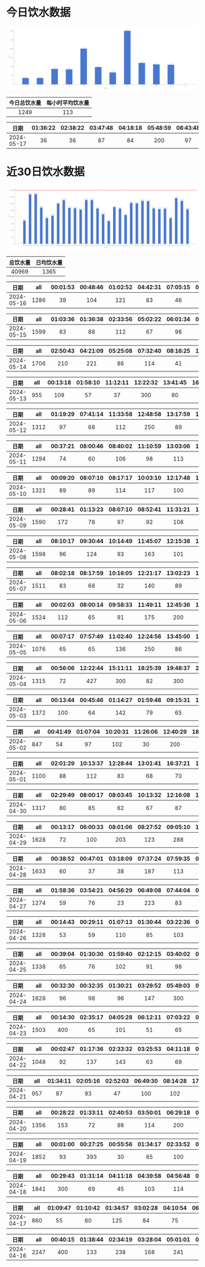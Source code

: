 # 今日饮水数据

<div align=center>
<img src="today.png" style="zoom: 100%;" />

| 今日总饮水量 | 每小时平均饮水量 |
| :----: | :----: |
| 1249 | 113 |
</div>

| 日期 | 01:36:22 | 02:38:22 | 03:47:48 | 04:18:18 | 05:48:59 | 08:43:48 | 16:35:40 | 17:32:11 | 20:28:56 | 21:10:49 | 22:28:25 |
| :----: | :----: | :----: | :----: | :----: | :----: | :----: | :----: | :----: | :----: | :----: | :----: |
| 2024-05-17 | 36 | 36 | 87 | 84 | 200 | 97 | 67 | 300 | 120 | 112 | 110 |

# 近30日饮水数据

<div align=center>
<img src="30.png"style="zoom: 100%;" />

| 总饮水量 | 日均饮水量 |
| :----: | :----: |
| 40969 | 1365 |
</div>

| 日期 | all | 00:01:53 | 00:48:46 | 01:02:52 | 04:42:31 | 07:05:15 | 07:53:21 | 17:46:24 | 19:05:34 | 20:32:54 | 20:50:19 | 22:32:55 |
| :----: | :----: | :----: | :----: | :----: | :----: | :----: | :----: | :----: | :----: | :----: | :----: | :----: |
| 2024-05-16 | 1286 | 39 | 104 | 121 | 83 | 46 | 59 | 200 | 90 | 61 | 83 | 400 |

| 日期 | all | 01:03:36 | 01:36:38 | 02:33:56 | 05:02:22 | 06:01:34 | 08:30:29 | 15:32:15 | 16:09:07 | 16:34:59 | 18:04:41 | 19:46:14 | 20:00:53 | 20:35:00 | 20:39:58 | 22:30:15 | 22:42:36 |
| :----: | :----: | :----: | :----: | :----: | :----: | :----: | :----: | :----: | :----: | :----: | :----: | :----: | :----: | :----: | :----: | :----: | :----: |
| 2024-05-15 | 1599 | 83 | 88 | 112 | 67 | 98 | 88 | 103 | 98 | 62 | 300 | 59 | 90 | 87 | 64 | 141 | 59 |

| 日期 | all | 02:50:43 | 04:21:09 | 05:25:08 | 07:32:40 | 08:16:25 | 13:00:37 | 17:02:16 | 17:48:16 | 20:38:09 | 22:35:07 |
| :----: | :----: | :----: | :----: | :----: | :----: | :----: | :----: | :----: | :----: | :----: | :----: |
| 2024-05-14 | 1706 | 210 | 221 | 86 | 114 | 41 | 86 | 86 | 300 | 162 | 400 |

| 日期 | all | 00:13:18 | 01:58:10 | 11:12:11 | 12:22:32 | 13:41:45 | 16:00:16 | 16:57:29 | 20:33:56 |
| :----: | :----: | :----: | :----: | :----: | :----: | :----: | :----: | :----: | :----: |
| 2024-05-13 | 955 | 109 | 57 | 37 | 300 | 80 | 57 | 65 | 250 |

| 日期 | all | 01:19:29 | 07:41:14 | 11:33:58 | 12:48:58 | 13:17:59 | 19:25:49 | 21:35:26 | 23:06:39 |
| :----: | :----: | :----: | :----: | :----: | :----: | :----: | :----: | :----: | :----: |
| 2024-05-12 | 1312 | 97 | 68 | 112 | 250 | 89 | 300 | 300 | 96 |

| 日期 | all | 00:37:21 | 08:00:46 | 08:40:02 | 11:10:59 | 13:03:06 | 13:37:44 | 16:22:05 | 18:25:49 | 22:03:14 | 22:03:31 | 22:36:04 | 23:36:33 |
| :----: | :----: | :----: | :----: | :----: | :----: | :----: | :----: | :----: | :----: | :----: | :----: | :----: | :----: |
| 2024-05-11 | 1294 | 74 | 60 | 106 | 98 | 113 | 112 | 62 | 45 | 300 | 106 | 97 | 121 |

| 日期 | all | 00:09:20 | 08:07:10 | 08:17:17 | 10:03:10 | 12:17:48 | 13:02:36 | 16:29:46 | 21:17:17 | 22:44:59 | 22:45:13 | 23:29:58 |
| :----: | :----: | :----: | :----: | :----: | :----: | :----: | :----: | :----: | :----: | :----: | :----: | :----: |
| 2024-05-10 | 1321 | 89 | 89 | 114 | 117 | 100 | 102 | 68 | 79 | 300 | 120 | 143 |

| 日期 | all | 00:28:41 | 01:13:23 | 08:07:10 | 08:52:41 | 11:31:21 | 12:32:34 | 15:00:17 | 17:21:52 | 19:56:29 | 20:28:57 | 21:18:20 | 22:00:00 | 22:23:21 |
| :----: | :----: | :----: | :----: | :----: | :----: | :----: | :----: | :----: | :----: | :----: | :----: | :----: | :----: | :----: |
| 2024-05-09 | 1590 | 172 | 78 | 97 | 92 | 108 | 250 | 180 | 89 | 100 | 93 | 119 | 146 | 66 |

| 日期 | all | 08:10:17 | 09:30:44 | 10:14:49 | 11:45:07 | 12:15:38 | 13:03:22 | 13:29:23 | 14:56:35 | 17:01:43 | 20:05:13 | 20:26:59 | 21:43:38 |
| :----: | :----: | :----: | :----: | :----: | :----: | :----: | :----: | :----: | :----: | :----: | :----: | :----: | :----: |
| 2024-05-08 | 1598 | 96 | 124 | 93 | 163 | 101 | 81 | 162 | 252 | 87 | 71 | 68 | 300 |

| 日期 | all | 08:02:18 | 08:17:59 | 10:16:05 | 12:21:17 | 13:02:23 | 14:19:33 | 15:13:40 | 16:41:34 | 17:58:07 | 19:36:25 | 20:23:13 | 21:30:01 | 22:27:56 | 22:58:05 |
| :----: | :----: | :----: | :----: | :----: | :----: | :----: | :----: | :----: | :----: | :----: | :----: | :----: | :----: | :----: | :----: |
| 2024-05-07 | 1511 | 83 | 68 | 32 | 140 | 89 | 142 | 76 | 93 | 81 | 103 | 86 | 300 | 126 | 92 |

| 日期 | all | 00:02:03 | 08:00:14 | 09:58:33 | 11:49:11 | 12:45:36 | 15:20:34 | 16:43:33 | 18:44:59 | 19:32:34 | 21:34:47 | 22:10:40 | 23:20:57 | 23:42:41 |
| :----: | :----: | :----: | :----: | :----: | :----: | :----: | :----: | :----: | :----: | :----: | :----: | :----: | :----: | :----: |
| 2024-05-06 | 1524 | 112 | 65 | 91 | 175 | 200 | 81 | 43 | 96 | 86 | 300 | 91 | 108 | 76 |

| 日期 | all | 00:07:17 | 07:57:49 | 11:02:40 | 12:24:56 | 13:45:00 | 15:36:33 | 21:50:58 | 23:15:59 |
| :----: | :----: | :----: | :----: | :----: | :----: | :----: | :----: | :----: | :----: |
| 2024-05-05 | 1076 | 65 | 65 | 136 | 250 | 86 | 81 | 300 | 93 |

| 日期 | all | 00:56:06 | 12:22:44 | 15:11:11 | 18:25:39 | 19:48:37 | 21:16:03 | 23:31:59 |
| :----: | :----: | :----: | :----: | :----: | :----: | :----: | :----: | :----: |
| 2024-05-04 | 1315 | 72 | 427 | 300 | 82 | 300 | 101 | 33 |

| 日期 | all | 00:13:44 | 00:45:46 | 01:14:27 | 01:59:48 | 09:15:31 | 14:08:22 | 18:19:59 | 19:31:09 | 22:38:59 | 23:54:49 |
| :----: | :----: | :----: | :----: | :----: | :----: | :----: | :----: | :----: | :----: | :----: | :----: |
| 2024-05-03 | 1372 | 100 | 64 | 142 | 79 | 65 | 300 | 141 | 81 | 300 | 100 |

| 日期 | all | 00:41:49 | 01:07:04 | 10:20:31 | 11:26:06 | 12:40:29 | 18:27:43 | 23:56:21 |
| :----: | :----: | :----: | :----: | :----: | :----: | :----: | :----: | :----: |
| 2024-05-02 | 847 | 54 | 97 | 102 | 30 | 200 | 64 | 300 |

| 日期 | all | 02:01:29 | 10:13:37 | 12:28:44 | 13:01:41 | 16:37:21 | 16:54:27 | 19:12:51 | 19:48:50 | 20:39:17 | 22:14:08 | 23:12:43 |
| :----: | :----: | :----: | :----: | :----: | :----: | :----: | :----: | :----: | :----: | :----: | :----: | :----: |
| 2024-05-01 | 1100 | 88 | 112 | 83 | 68 | 70 | 128 | 80 | 36 | 300 | 67 | 68 |

| 日期 | all | 02:29:49 | 08:00:17 | 08:03:45 | 10:13:32 | 12:16:08 | 13:05:45 | 14:03:52 | 17:03:11 | 18:01:51 | 18:39:12 | 19:19:44 | 20:05:51 | 21:52:06 |
| :----: | :----: | :----: | :----: | :----: | :----: | :----: | :----: | :----: | :----: | :----: | :----: | :----: | :----: | :----: |
| 2024-04-30 | 1317 | 80 | 85 | 62 | 67 | 87 | 87 | 149 | 83 | 81 | 66 | 87 | 83 | 300 |

| 日期 | all | 00:13:17 | 06:00:33 | 08:01:06 | 08:27:52 | 09:05:10 | 10:35:51 | 12:41:34 | 13:02:34 | 14:59:34 | 15:15:04 | 16:59:59 | 19:15:29 | 19:24:07 | 20:00:28 | 20:57:09 | 21:33:51 |
| :----: | :----: | :----: | :----: | :----: | :----: | :----: | :----: | :----: | :----: | :----: | :----: | :----: | :----: | :----: | :----: | :----: | :----: |
| 2024-04-29 | 1628 | 72 | 100 | 203 | 123 | 288 | 88 | 83 | 56 | 93 | 55 | 67 | 162 | 82 | 63 | 53 | 40 |

| 日期 | all | 00:38:52 | 00:47:01 | 03:18:09 | 07:37:24 | 07:59:35 | 08:09:26 | 08:56:47 | 09:57:55 | 12:21:56 | 13:01:59 | 14:18:13 | 20:32:00 | 21:32:20 | 23:09:09 |
| :----: | :----: | :----: | :----: | :----: | :----: | :----: | :----: | :----: | :----: | :----: | :----: | :----: | :----: | :----: | :----: |
| 2024-04-28 | 1633 | 60 | 37 | 38 | 187 | 113 | 89 | 88 | 89 | 200 | 26 | 130 | 200 | 76 | 300 |

| 日期 | all | 01:58:36 | 03:54:21 | 04:56:29 | 06:49:08 | 07:44:04 | 09:35:15 | 10:26:04 | 17:44:49 | 19:06:26 | 23:15:59 | 23:40:42 |
| :----: | :----: | :----: | :----: | :----: | :----: | :----: | :----: | :----: | :----: | :----: | :----: | :----: |
| 2024-04-27 | 1274 | 59 | 76 | 23 | 223 | 83 | 48 | 66 | 68 | 250 | 300 | 78 |

| 日期 | all | 00:14:43 | 00:29:11 | 01:07:13 | 01:30:44 | 03:22:36 | 04:08:49 | 05:02:26 | 07:24:03 | 09:25:16 | 18:26:20 | 20:32:52 | 22:02:38 | 22:23:09 | 23:56:45 |
| :----: | :----: | :----: | :----: | :----: | :----: | :----: | :----: | :----: | :----: | :----: | :----: | :----: | :----: | :----: | :----: |
| 2024-04-26 | 1328 | 53 | 59 | 110 | 85 | 103 | 72 | 85 | 56 | 66 | 300 | 78 | 123 | 67 | 71 |

| 日期 | all | 00:39:04 | 01:30:30 | 01:59:40 | 02:12:15 | 03:40:02 | 03:56:37 | 05:28:05 | 07:32:53 | 07:35:25 | 18:37:12 | 20:33:33 | 21:56:05 | 22:30:40 |
| :----: | :----: | :----: | :----: | :----: | :----: | :----: | :----: | :----: | :----: | :----: | :----: | :----: | :----: | :----: |
| 2024-04-25 | 1338 | 65 | 76 | 102 | 91 | 98 | 60 | 67 | 32 | 87 | 300 | 100 | 200 | 60 |

| 日期 | all | 00:32:30 | 00:32:35 | 01:30:21 | 03:29:52 | 05:49:03 | 06:01:13 | 16:46:05 | 20:16:26 | 20:48:06 | 21:18:16 | 22:42:37 | 23:20:21 | 23:53:15 |
| :----: | :----: | :----: | :----: | :----: | :----: | :----: | :----: | :----: | :----: | :----: | :----: | :----: | :----: | :----: |
| 2024-04-24 | 1628 | 96 | 98 | 96 | 147 | 300 | 55 | 67 | 300 | 83 | 137 | 57 | 103 | 89 |

| 日期 | all | 00:14:30 | 02:35:17 | 04:05:28 | 06:12:11 | 07:03:22 | 07:51:23 | 09:29:12 | 17:02:58 | 18:23:11 | 19:27:37 | 20:36:15 | 21:15:17 | 21:35:35 |
| :----: | :----: | :----: | :----: | :----: | :----: | :----: | :----: | :----: | :----: | :----: | :----: | :----: | :----: | :----: |
| 2024-04-23 | 1503 | 400 | 65 | 101 | 51 | 65 | 37 | 88 | 77 | 99 | 114 | 62 | 69 | 275 |

| 日期 | all | 00:02:47 | 01:17:36 | 02:33:32 | 03:25:53 | 04:11:18 | 05:53:06 | 07:51:50 | 16:56:43 | 18:03:23 | 20:34:07 |
| :----: | :----: | :----: | :----: | :----: | :----: | :----: | :----: | :----: | :----: | :----: | :----: |
| 2024-04-22 | 1048 | 92 | 137 | 143 | 63 | 69 | 73 | 53 | 48 | 300 | 70 |

| 日期 | all | 01:34:11 | 02:05:16 | 02:52:03 | 06:49:30 | 08:14:28 | 17:37:12 | 19:07:40 | 19:31:02 | 23:51:37 |
| :----: | :----: | :----: | :----: | :----: | :----: | :----: | :----: | :----: | :----: | :----: |
| 2024-04-21 | 957 | 87 | 93 | 47 | 100 | 102 | 67 | 94 | 67 | 300 |

| 日期 | all | 00:28:22 | 01:33:11 | 02:40:53 | 03:50:01 | 06:29:18 | 07:22:59 | 08:57:59 | 16:07:42 | 18:23:54 | 19:07:52 | 20:27:32 | 21:03:52 | 21:50:26 |
| :----: | :----: | :----: | :----: | :----: | :----: | :----: | :----: | :----: | :----: | :----: | :----: | :----: | :----: | :----: |
| 2024-04-20 | 1356 | 153 | 72 | 98 | 114 | 200 | 89 | 64 | 67 | 100 | 79 | 86 | 118 | 116 |

| 日期 | all | 00:01:00 | 00:27:25 | 00:55:56 | 01:34:17 | 02:33:52 | 03:04:18 | 03:30:54 | 04:51:25 | 07:25:57 | 08:36:51 | 16:45:04 | 18:17:37 | 18:52:43 | 20:42:27 | 22:41:58 |
| :----: | :----: | :----: | :----: | :----: | :----: | :----: | :----: | :----: | :----: | :----: | :----: | :----: | :----: | :----: | :----: | :----: |
| 2024-04-19 | 1852 | 93 | 393 | 30 | 85 | 100 | 251 | 66 | 183 | 64 | 68 | 91 | 200 | 60 | 82 | 86 |

| 日期 | all | 00:29:43 | 01:31:14 | 04:11:18 | 04:39:58 | 04:56:48 | 05:11:45 | 06:45:07 | 07:36:01 | 08:10:44 | 14:16:02 | 17:02:00 | 18:16:54 | 19:25:39 | 20:29:12 | 20:49:14 | 21:34:49 |
| :----: | :----: | :----: | :----: | :----: | :----: | :----: | :----: | :----: | :----: | :----: | :----: | :----: | :----: | :----: | :----: | :----: | :----: |
| 2024-04-18 | 1841 | 300 | 69 | 45 | 103 | 114 | 89 | 89 | 143 | 67 | 84 | 92 | 206 | 86 | 129 | 100 | 125 |

| 日期 | all | 01:09:47 | 01:10:42 | 01:34:57 | 03:02:28 | 04:10:54 | 06:21:15 | 07:06:25 | 09:13:13 | 17:47:33 | 19:15:48 | 20:23:20 |
| :----: | :----: | :----: | :----: | :----: | :----: | :----: | :----: | :----: | :----: | :----: | :----: | :----: |
| 2024-04-17 | 860 | 55 | 60 | 125 | 84 | 75 | 32 | 83 | 74 | 148 | 64 | 60 |

| 日期 | all | 00:40:15 | 01:38:44 | 02:34:19 | 03:28:04 | 05:01:01 | 05:33:05 | 07:26:00 | 12:53:41 | 16:42:55 | 18:28:01 | 18:58:30 | 20:36:35 | 21:33:23 | 22:26:13 |
| :----: | :----: | :----: | :----: | :----: | :----: | :----: | :----: | :----: | :----: | :----: | :----: | :----: | :----: | :----: | :----: |
| 2024-04-16 | 2247 | 400 | 133 | 238 | 168 | 241 | 91 | 210 | 46 | 84 | 123 | 123 | 125 | 155 | 110 |

